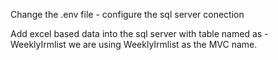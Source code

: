 Change the .env file - configure the sql server conection

Add excel based data into the sql server with table named as - WeeklyIrmlist
we are using WeeklyIrmlist as the MVC name.